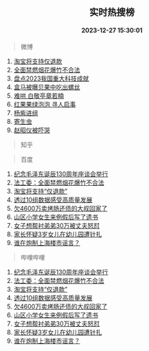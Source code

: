 <div align="center"><h2>实时热搜榜</h2><h4>2023-12-27 15:30:01</h4></div>

> 微博  

1. [淘宝将支持仅退款](https://s.weibo.com/weibo?q=%23%E6%B7%98%E5%AE%9D%E5%B0%86%E6%94%AF%E6%8C%81%E4%BB%85%E9%80%80%E6%AC%BE%23&t=31&band_rank=1&Refer=top)<br />
2. [全面禁燃烟花爆竹不合法](https://s.weibo.com/weibo?q=%23%E5%85%A8%E9%9D%A2%E7%A6%81%E7%87%83%E7%83%9F%E8%8A%B1%E7%88%86%E7%AB%B9%E4%B8%8D%E5%90%88%E6%B3%95%23&t=31&band_rank=2&Refer=top)<br />
3. [盘点2023我国重大科技成就](https://s.weibo.com/weibo?q=%23%E7%9B%98%E7%82%B92023%E6%88%91%E5%9B%BD%E9%87%8D%E5%A4%A7%E7%A7%91%E6%8A%80%E6%88%90%E5%B0%B1%23&t=31&band_rank=3&Refer=top)<br />
4. [盒马被曝贝果中吃出螺丝](https://s.weibo.com/weibo?q=%23%E7%9B%92%E9%A9%AC%E8%A2%AB%E6%9B%9D%E8%B4%9D%E6%9E%9C%E4%B8%AD%E5%90%83%E5%87%BA%E8%9E%BA%E4%B8%9D%23&t=31&band_rank=4&Refer=top)<br />
5. [难哄 白敬亭章若楠](https://s.weibo.com/weibo?q=%E9%9A%BE%E5%93%84%20%E7%99%BD%E6%95%AC%E4%BA%AD%E7%AB%A0%E8%8B%A5%E6%A5%A0&t=31&band_rank=5&Refer=top)<br />
6. [红果果绿泡泡 寻人启事](https://s.weibo.com/weibo?q=%E7%BA%A2%E6%9E%9C%E6%9E%9C%E7%BB%BF%E6%B3%A1%E6%B3%A1%20%E5%AF%BB%E4%BA%BA%E5%90%AF%E4%BA%8B&t=31&band_rank=6&Refer=top)<br />
7. [杨紫进组](https://s.weibo.com/weibo?q=%E6%9D%A8%E7%B4%AB%E8%BF%9B%E7%BB%84&t=31&band_rank=7&Refer=top)<br />
8. [寄生虫](https://s.weibo.com/weibo?q=%E5%AF%84%E7%94%9F%E8%99%AB&t=31&band_rank=8&Refer=top)<br />
9. [赵昭仪被吓哭](https://s.weibo.com/weibo?q=%23%E8%B5%B5%E6%98%AD%E4%BB%AA%E8%A2%AB%E5%90%93%E5%93%AD%23&t=31&band_rank=9&Refer=top)<br />

> 知乎  


> 百度  

1. [纪念毛泽东诞辰130周年座谈会举行](https://www.baidu.com/s?wd=%E7%BA%AA%E5%BF%B5%E6%AF%9B%E6%B3%BD%E4%B8%9C%E8%AF%9E%E8%BE%B0130%E5%91%A8%E5%B9%B4%E5%BA%A7%E8%B0%88%E4%BC%9A%E4%B8%BE%E8%A1%8C&sa=fyb_news&rsv_dl=fyb_news)<br />
2. [法工委：全面禁燃烟花爆竹不合法](https://www.baidu.com/s?wd=%E6%B3%95%E5%B7%A5%E5%A7%94%EF%BC%9A%E5%85%A8%E9%9D%A2%E7%A6%81%E7%87%83%E7%83%9F%E8%8A%B1%E7%88%86%E7%AB%B9%E4%B8%8D%E5%90%88%E6%B3%95&sa=fyb_news&rsv_dl=fyb_news)<br />
3. [淘宝将支持“仅退款”](https://www.baidu.com/s?wd=%E6%B7%98%E5%AE%9D%E5%B0%86%E6%94%AF%E6%8C%81%E2%80%9C%E4%BB%85%E9%80%80%E6%AC%BE%E2%80%9D&sa=fyb_news&rsv_dl=fyb_news)<br />
4. [透过10组数据感受高质量发展](https://www.baidu.com/s?wd=%E9%80%8F%E8%BF%8710%E7%BB%84%E6%95%B0%E6%8D%AE%E6%84%9F%E5%8F%97%E9%AB%98%E8%B4%A8%E9%87%8F%E5%8F%91%E5%B1%95&sa=fyb_news&rsv_dl=fyb_news)<br />
5. [欠4600万卖烤肠还债的大叔回家了](https://www.baidu.com/s?wd=%E6%AC%A04600%E4%B8%87%E5%8D%96%E7%83%A4%E8%82%A0%E8%BF%98%E5%80%BA%E7%9A%84%E5%A4%A7%E5%8F%94%E5%9B%9E%E5%AE%B6%E4%BA%86&sa=fyb_news&rsv_dl=fyb_news)<br />
6. [山区小学女生来例假后写了遗书](https://www.baidu.com/s?wd=%E5%B1%B1%E5%8C%BA%E5%B0%8F%E5%AD%A6%E5%A5%B3%E7%94%9F%E6%9D%A5%E4%BE%8B%E5%81%87%E5%90%8E%E5%86%99%E4%BA%86%E9%81%97%E4%B9%A6&sa=fyb_news&rsv_dl=fyb_news)<br />
7. [女子想帮衬弟弟30万被丈夫怒怼](https://www.baidu.com/s?wd=%E5%A5%B3%E5%AD%90%E6%83%B3%E5%B8%AE%E8%A1%AC%E5%BC%9F%E5%BC%9F30%E4%B8%87%E8%A2%AB%E4%B8%88%E5%A4%AB%E6%80%92%E6%80%BC&sa=fyb_news&rsv_dl=fyb_news)<br />
8. [家长怀疑3岁女儿在幼儿园遭针扎](https://www.baidu.com/s?wd=%E5%AE%B6%E9%95%BF%E6%80%80%E7%96%913%E5%B2%81%E5%A5%B3%E5%84%BF%E5%9C%A8%E5%B9%BC%E5%84%BF%E5%9B%AD%E9%81%AD%E9%92%88%E6%89%8E&sa=fyb_news&rsv_dl=fyb_news)<br />
9. [谁在炮制上海楼市谣言？](https://www.baidu.com/s?wd=%E8%B0%81%E5%9C%A8%E7%82%AE%E5%88%B6%E4%B8%8A%E6%B5%B7%E6%A5%BC%E5%B8%82%E8%B0%A3%E8%A8%80%EF%BC%9F&sa=fyb_news&rsv_dl=fyb_news)<br />

> 哔哩哔哩  

1. [纪念毛泽东诞辰130周年座谈会举行](https://www.baidu.com/s?wd=%E7%BA%AA%E5%BF%B5%E6%AF%9B%E6%B3%BD%E4%B8%9C%E8%AF%9E%E8%BE%B0130%E5%91%A8%E5%B9%B4%E5%BA%A7%E8%B0%88%E4%BC%9A%E4%B8%BE%E8%A1%8C&sa=fyb_news&rsv_dl=fyb_news)<br />
2. [法工委：全面禁燃烟花爆竹不合法](https://www.baidu.com/s?wd=%E6%B3%95%E5%B7%A5%E5%A7%94%EF%BC%9A%E5%85%A8%E9%9D%A2%E7%A6%81%E7%87%83%E7%83%9F%E8%8A%B1%E7%88%86%E7%AB%B9%E4%B8%8D%E5%90%88%E6%B3%95&sa=fyb_news&rsv_dl=fyb_news)<br />
3. [淘宝将支持“仅退款”](https://www.baidu.com/s?wd=%E6%B7%98%E5%AE%9D%E5%B0%86%E6%94%AF%E6%8C%81%E2%80%9C%E4%BB%85%E9%80%80%E6%AC%BE%E2%80%9D&sa=fyb_news&rsv_dl=fyb_news)<br />
4. [透过10组数据感受高质量发展](https://www.baidu.com/s?wd=%E9%80%8F%E8%BF%8710%E7%BB%84%E6%95%B0%E6%8D%AE%E6%84%9F%E5%8F%97%E9%AB%98%E8%B4%A8%E9%87%8F%E5%8F%91%E5%B1%95&sa=fyb_news&rsv_dl=fyb_news)<br />
5. [欠4600万卖烤肠还债的大叔回家了](https://www.baidu.com/s?wd=%E6%AC%A04600%E4%B8%87%E5%8D%96%E7%83%A4%E8%82%A0%E8%BF%98%E5%80%BA%E7%9A%84%E5%A4%A7%E5%8F%94%E5%9B%9E%E5%AE%B6%E4%BA%86&sa=fyb_news&rsv_dl=fyb_news)<br />
6. [山区小学女生来例假后写了遗书](https://www.baidu.com/s?wd=%E5%B1%B1%E5%8C%BA%E5%B0%8F%E5%AD%A6%E5%A5%B3%E7%94%9F%E6%9D%A5%E4%BE%8B%E5%81%87%E5%90%8E%E5%86%99%E4%BA%86%E9%81%97%E4%B9%A6&sa=fyb_news&rsv_dl=fyb_news)<br />
7. [女子想帮衬弟弟30万被丈夫怒怼](https://www.baidu.com/s?wd=%E5%A5%B3%E5%AD%90%E6%83%B3%E5%B8%AE%E8%A1%AC%E5%BC%9F%E5%BC%9F30%E4%B8%87%E8%A2%AB%E4%B8%88%E5%A4%AB%E6%80%92%E6%80%BC&sa=fyb_news&rsv_dl=fyb_news)<br />
8. [家长怀疑3岁女儿在幼儿园遭针扎](https://www.baidu.com/s?wd=%E5%AE%B6%E9%95%BF%E6%80%80%E7%96%913%E5%B2%81%E5%A5%B3%E5%84%BF%E5%9C%A8%E5%B9%BC%E5%84%BF%E5%9B%AD%E9%81%AD%E9%92%88%E6%89%8E&sa=fyb_news&rsv_dl=fyb_news)<br />
9. [谁在炮制上海楼市谣言？](https://www.baidu.com/s?wd=%E8%B0%81%E5%9C%A8%E7%82%AE%E5%88%B6%E4%B8%8A%E6%B5%B7%E6%A5%BC%E5%B8%82%E8%B0%A3%E8%A8%80%EF%BC%9F&sa=fyb_news&rsv_dl=fyb_news)<br />
